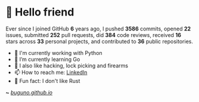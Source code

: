 # 🤖 Hello friend

Ever since I joined GitHub **6** years ago, I pushed **3586** commits, opened **22** issues, submitted **252** pull requests, did **384** code reviews, received **16** stars across **33** personal projects, and contributed to **36** public repositories.

- 🐍 I'm currently working with Python
- 🌱 I’m currently learning Go
- 🔭 I also like hacking, lock picking and firearms
- 📫 How to reach me: [LinkedIn](https://www.linkedin.com/in/brunodesouzabezerra/)
- 🤡 Fun fact: I don't like Rust

**~** [_buguno.github.io_](https://buguno.github.io/)
